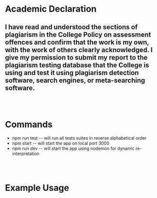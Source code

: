 # Academic Declaration

## I have read and understood the sections of plagiarism in the College Policy on assessment offences and confirm that the work is my own, with the work of others clearly acknowledged. I give my permission to submit my report to the plagiarism testing database that the College is using and test it using plagiarism detection software, search engines, or meta-searching software.

</br></br>

# Commands

- npm run test -- will run all tests suites in reverse alphabetical order
- npm start -- will start the app on local port 3000
- npm run dev -- will start the app using nodemon for dynamic re-interpretation

</br></br>

# Example Usage
